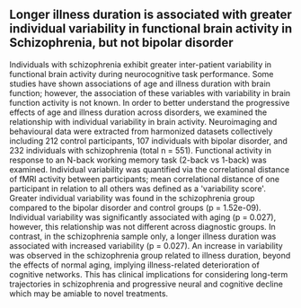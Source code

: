 ## Longer illness duration is associated with greater individual variability in functional brain activity in Schizophrenia, but not bipolar disorder

Individuals with schizophrenia exhibit greater inter-patient variability in functional brain activity during neurocognitive task performance. Some studies have shown associations of age and illness duration with brain function; however, the association of these variables with variability in brain function activity is not known. In order to better understand the progressive effects of age and illness duration across disorders, we examined the relationship with individual variability in brain activity. Neuroimaging and behavioural data were extracted from harmonized datasets collectively including 212 control participants, 107 individuals with bipolar disorder, and 232 individuals with schizophrenia (total n = 551). Functional activity in response to an N-back working memory task (2-back vs 1-back) was examined. Individual variability was quantified via the correlational distance of fMRI activity between participants; mean correlational distance of one participant in relation to all others was defined as a 'variability score'. Greater individual variability was found in the schizophrenia group compared to the bipolar disorder and control groups (p = 1.52e-09). Individual variability was significantly associated with aging (p = 0.027), however, this relationship was not different across diagnostic groups. In contrast, in the schizophrenia sample only, a longer illness duration was associated with increased variability (p = 0.027). An increase in variability was observed in the schizophrenia group related to illness duration, beyond the effects of normal aging, implying illness-related deterioration of cognitive networks. This has clinical implications for considering long-term trajectories in schizophrenia and progressive neural and cognitive decline which may be amiable to novel treatments.
